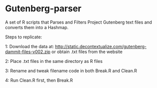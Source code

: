 # Gutenberg-parser
A set of R scripts that Parses and Filters Project Gutenberg text files and converts them into a Hashmap.

Steps to replicate:

1: Download the data at: http://static.decontextualize.com/gutenberg-dammit-files-v002.zip 
or obtain .txt files from the website

2: Place .txt files in the same directory as R files

3: Rename and tweak filename code in both Break.R and Clean.R

4: Run Clean.R first, then Break.R
